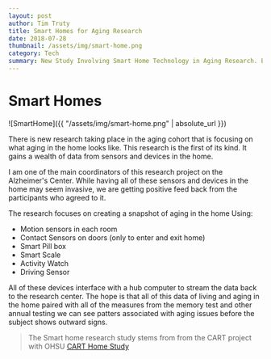 ```yaml
---
layout: post
author: Tim Truty
title: Smart Homes for Aging Research
date: 2018-07-28
thumbnail: /assets/img/smart-home.png
category: Tech
summary: New Study Involving Smart Home Technology in Aging Research. Each home is "wired" up (actually almost all of the tech involved is wireless. The hub computer streams all the data back to us and we can collect more data than we currently know what to do with!
---
```


# Smart Homes

![SmartHome]({{ "/assets/img/smart-home.png" | absolute_url }})

There is new research taking place in the aging cohort that is focusing on what aging in the home looks like. This research is the first of its kind. It gains a wealth of data from sensors and devices in the home.

I am one of the main coordinators of this research project on the Alzheimer's Center.
While having all of these sensors and devices in the home may seem invasive, we are getting positive feed back from the participants who agreed to it.


The research focuses on creating a snapshot of aging in the home
Using:
* Motion sensors in each room
* Contact Sensors on doors (only to enter and exit home)
* Smart Pill box
* Smart Scale
* Activity Watch
* Driving Sensor

All of these devices interface with a hub computer to stream the data back to the research center.
The hope is that all of this data of living and aging in the home paired with all of the measures from the memory test and other annual testing we can see patters associated with aging issues before the subject shows outward signs.
 

> The Smart home research study stems from from the CART project with OHSU
> [CART Home Study](https://www.ohsu.edu/xd/research/centers-institutes/orcatech/collaborative-aging-research-using-technology-cart/about-us/the-CART-home.cfm "CART")